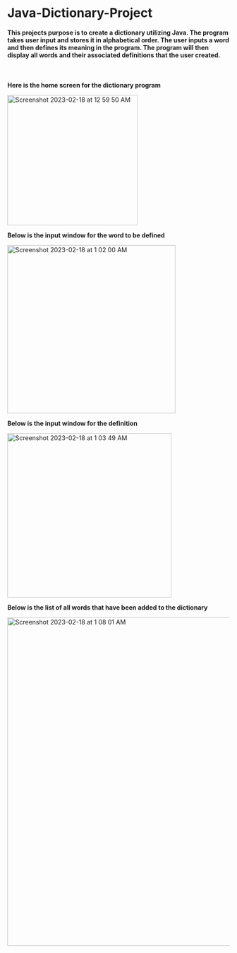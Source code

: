 # Java-Dictionary-Project
<b>This projects purpose is to create a dictionary utilizing Java. The program takes user input and stores it in alphabetical order. The user inputs a word and then defines its meaning in the program. The program will then display all words and their associated definitions that the user created.</b>
<br></br>
<br></br>
<b>Here is the home screen for the dictionary program</b>

<img width="295" alt="Screenshot 2023-02-18 at 12 59 50 AM" src="https://user-images.githubusercontent.com/105520585/219843969-563bc99b-b0af-4b4b-9feb-f7b198267152.png">

<b>Below is the input window for the word to be defined</b>

<img width="381" alt="Screenshot 2023-02-18 at 1 02 00 AM" src="https://user-images.githubusercontent.com/105520585/219844025-f28531d2-dbeb-4a10-9942-684b4b4e0cda.png">

<b>Below is the input window for the definition</b>

<img width="372" alt="Screenshot 2023-02-18 at 1 03 49 AM" src="https://user-images.githubusercontent.com/105520585/219844097-307b3246-9542-43d4-8f24-3d1f3cfe97bf.png">

<b>Below is the list of all words that have been added to the dictionary</b>

<img width="744" alt="Screenshot 2023-02-18 at 1 08 01 AM" src="https://user-images.githubusercontent.com/105520585/219844248-3b38dc35-0a55-49ca-915d-fbb89fb22831.png">
